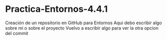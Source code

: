 # Practica-Entornos-4.4.1
Creación de un repositorio en GitHub para Entornos
Aqui debo escribir algo sobre mi o sobre el proyecto
Vuelvo a escribir algo para ver la otra opcion del commit
